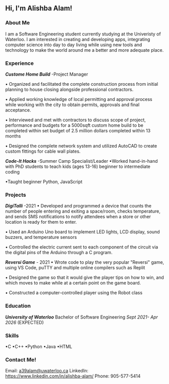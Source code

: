 
## Hi, I'm Alishba Alam!

### **About Me**

I am a Software Engineering student currently studying at the Univeristy of Waterloo. I am interested in creating and developing apps, integrating computer science into day to day living while using new tools and technology to make the world around me a better and more adequate place.


### Experience
**_Custome Home Build_** -Project Manager 

• Organized and facilitated the complete construction process from initial planning to house closing alongside professional contractors.

• Applied working knowledge of local permitting and approval process while working with the city to obtain permits,
approvals and final acceptance.

• Interviewed and met with contractors to discuss scope of project, performance and budgets for a 5000sqft custom home
build to be completed within set budget of 2.5 million dollars completed within 13 months

• Designed the complete network system and utilized AutoCAD to create custom fittings for cable wall plates.

**_Code-It Hacks_** -Summer Camp Specialist/Leader
•Worked hand-in-hand with PhD students to teach kids (ages 13-16) beginner to intermediate coding

•Taught beginner Python, JavaScript 

### Projects
**_DigiTalli_** -2021
• Developed and programmed a device that counts the number of people entering and exiting a space/room, checks temperature, and sends SMS notifications to notify attendees when a store or other location is ready for them to enter. 

• Used an Arduino Uno board to implement LED lights, LCD display, sound buzzers, and temperature sensors 

•  Controlled the electric current sent to each component of the circuit via the digital pins of the Arduino through a C program. 

**_Reversi Game_** - 2021
• Wrote code to play the very popular "Reversi" game, using VS Code, puTTY and multiple online compilers such as Replit

• Designed the game so that it would give the player tips on how to win, and which moves to make while at a certain point on the game board.

• Constructed a computer-controlled player using the Robot class

### Education
**_University of Waterloo_** 
Bachelor of Software Engineering 
_Sept 2021- Apr 2026_ (EXPECTED)

### Skills
•C
•C++
•Python
•Java
•HTML

### Contact Me!
Email: a39alam@uwaterloo.ca
LinkedIn: https://www.linkedin.com/in/alishba-alam/
Phone: 905-577-5414
